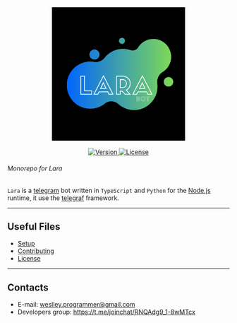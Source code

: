 <div align=center><img width="60%" src="./assets/img/Lara.png" alt="Lara's logo"/></div>
<p align=center>
  <a href="https://t.me/Lara_bot">
    <img src="https://img.shields.io/badge/Version-0.0.1-green.svg?style=for-the-badge" alt="Version">
  </a>
  <a href="/LICENSE">
    <img src="https://img.shields.io/badge/License-MIT-blue.svg?style=for-the-badge" alt="License">
  </a>
</p>
<h6>Monorepo for Lara</h6>

`Lara` is a [telegram](https://telegram.org/) bot written in
`TypeScript` and `Python` for the [Node.js](https://nodejs.org/en/) runtime, it use the
[telegraf](https://github.com/telegraf/telegraf) framework.

---

## Useful Files
- [Setup](DOCs/setup.md)
- [Contributing](DOCs/CONTRIBUTING.md)
- [License](LICENSE)

---
## Contacts
- E-mail: weslley.programmer@gmail.com
- Developers group: https://t.me/joinchat/RNQAdg9_1-8wMTcx